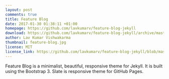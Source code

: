 ```yaml
---
layout: post
comments: true
title: Feature Blog
date: 2017-01-30 01:38:11 +01:00
homepage: https://github.com/lavkumarv/feature-blog-jekyll
download: https://github.com/lavkumarv/feature-blog-jekyll/archive/master.zip
author: Lav Kumar Vishwakarma
thumbnail: feature-blog.jpg
license: MIT
license_link: https://github.com/lavkumarv/feature-blog-jekyll/blob/master/LICENSE.md
---
```


Feature Blog is a minimalist, beautiful, responsive theme for Jekyll.
It is built using the Bootstrap 3. Slate is responsive theme for GitHub Pages.

